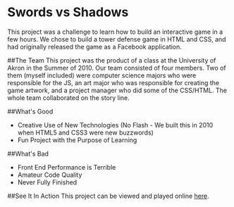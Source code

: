 Swords vs Shadows
=================

This project was a challenge to learn how to build an interactive game in a few hours. We chose to build a tower defense game in HTML and CSS, and had originally released the game as a Facebook application.

##The Team
This project was the product of a class at the University of Akron in the Summer of 2010.  Our team consisted of four members.  Two of them (myself included) were computer science majors who were responsible for the JS, an art major who was responsible for creating the game artwork, and a project manager who did some of the CSS/HTML.  The whole team collaborated on the story line.

##What's Good
* Creative Use of New Technologies (No Flash - We built this in 2010 when HTML5 and CSS3 were new buzzwords)
* Fun Project with the Purpose of Learning

##What's Bad
* Front End Performance is Terrible
* Amateur Code Quality
* Never Fully Finished

##See It In Action
This project can be viewed and played online [here](http://svs.paullj1.com/).
